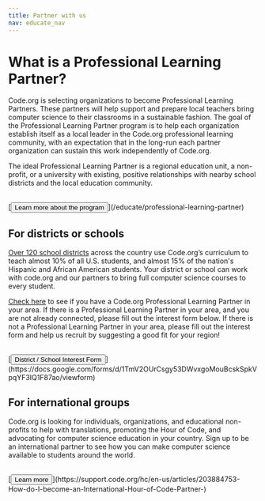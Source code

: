 ```yaml
---
title: Partner with us
nav: educate_nav
---
```

# What is a Professional Learning Partner?
Code.org is selecting organizations to become Professional Learning Partners.  These partners will help support and prepare local teachers bring computer science to their classrooms in a sustainable fashion. The goal of the Professional Learning Partner program is to help each organization establish itself as a local leader in the Code.org professional learning community, with an expectation that in the long-run each partner organization can sustain this work independently of Code.org.

The ideal Professional Learning Partner is a regional education unit, a non-profit, or a university with existing, positive relationships with nearby school districts and the local education community.

<br>
[<button>Learn more about the program</button>](/educate/professional-learning-partner)

## For districts or schools
[Over 120 school districts](/educate/district/partners) across the country use Code.org’s curriculum to teach almost 10% of all U.S. students, and almost 15% of the nation's Hispanic and African American students. Your district or school can work with code.org and our partners to bring full computer science courses to every student.

[Check here](/educate/professional-learning-partner#partners) to see if you have a Code.org Professional Learning Partner in your area.  If there is a Professional Learning Partner in your area, and you are not already connected, please fill out the interest form below.  If there is not a Professional Learning Partner in your area, please fill out the interest form and help us recruit by suggesting a good fit for your region!

<br>
[<button>District / School Interest Form</button>](https://docs.google.com/forms/d/1TmV2OUrCsgy53DWvxgoMouBcskSpkVpqYF3IQ1F87ao/viewform)

## For international groups
Code.org is looking for individuals, organizations, and educational non-profits to help with translations, promoting the Hour of Code, and advocating for computer science education in your country. Sign up to be an international partner to see how you can make computer science available to students around the world.

<br>
[<button>Learn more</button>](https://support.code.org/hc/en-us/articles/203884753-How-do-I-become-an-International-Hour-of-Code-Partner-)

